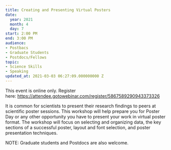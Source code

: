 ```yaml
---
title: Creating and Presenting Virtual Posters
date:
  year: 2021
  month: 4
  day: 7
start: 2:00 PM
end: 3:00 PM
audience:
- Postbacs
- Graduate Students
- Postdocs/Fellows
topic:
- Science Skills
- Speaking
updated_at: 2021-03-03 06:27:09.000000000 Z
---
```

This event is online only. Register
here: https://attendee.gotowebinar.com/register/5867589290943373326

It is common for scientists to present their research findings to peers
at scientific poster sessions. This workshop will help prepare you for
Poster Day or any other opportunity you have to present your work in
virtual poster format. The workshop will focus on selecting and
organizing data, the key sections of a successful poster, layout and
font selection, and poster presentation techniques.

NOTE: Graduate students and Postdocs are also welcome.

 

 
